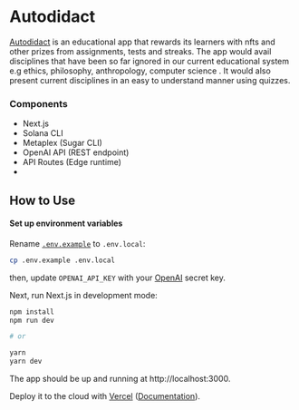 # Autodidact

[Autodidact](https://solana-autodidact.vercel.app/) is an educational app that rewards its learners with nfts and other prizes from assignments, tests and streaks. The app would avail disciplines that have been so far ignored in our current educational system e.g ethics, philosophy, anthropology, computer science . It would also present current disciplines in an easy to understand manner using quizzes.


### Components

- Next.js
- Solana CLI
- Metaplex (Sugar CLI)
- OpenAI API (REST endpoint)
- API Routes (Edge runtime)
-

## How to Use

#### Set up environment variables

Rename [`.env.example`](.env.example) to `.env.local`:

```bash
cp .env.example .env.local
```

then, update `OPENAI_API_KEY` with your [OpenAI](https://beta.openai.com/account/api-keys) secret key.

Next, run Next.js in development mode:

```bash
npm install
npm run dev

# or

yarn
yarn dev
```

The app should be up and running at http://localhost:3000.

Deploy it to the cloud with [Vercel](https://vercel.com/new?utm_source=github&utm_medium=readme&utm_campaign=edge-middleware-eap) ([Documentation](https://nextjs.org/docs/deployment)).
